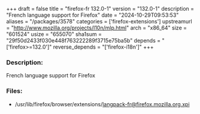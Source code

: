 +++
draft = false
title = "firefox-fr 132.0-1"
version = "132.0-1"
description = "French language support for Firefox"
date = "2024-10-29T09:53:53"
aliases = "/packages/3578"
categories = ['firefox-extensions']
upstreamurl = "http://www.mozilla.org/projects/l10n/mlp.html"
arch = "x86_64"
size = "601524"
usize = "655070"
sha1sum = "29f50d2433f030e448f763222289f3715e75ba5b"
depends = "['firefox>=132.0']"
reverse_depends = "['firefox-i18n']"
+++
### Description: 
French language support for Firefox

### Files: 
* /usr/lib/firefox/browser/extensions/langpack-fr@firefox.mozilla.org.xpi
